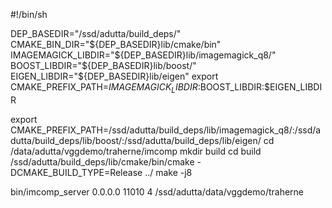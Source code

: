 #!/bin/sh

DEP_BASEDIR="/ssd/adutta/build_deps/"
CMAKE_BIN_DIR="${DEP_BASEDIR}lib/cmake/bin"
IMAGEMAGICK_LIBDIR="${DEP_BASEDIR}lib/imagemagick_q8/"
BOOST_LIBDIR="${DEP_BASEDIR}lib/boost/"
EIGEN_LIBDIR="${DEP_BASEDIR}lib/eigen"
export CMAKE_PREFIX_PATH=$IMAGEMAGICK_LIBDIR:$BOOST_LIBDIR:$EIGEN_LIBDIR

export CMAKE_PREFIX_PATH=/ssd/adutta/build_deps/lib/imagemagick_q8/:/ssd/adutta/build_deps/lib/boost/:/ssd/adutta/build_deps/lib/eigen/
cd /data/adutta/vggdemo/traherne/imcomp
mkdir build
cd build
/ssd/adutta/build_deps/lib/cmake/bin/cmake -DCMAKE_BUILD_TYPE=Release ../
make -j8

bin/imcomp_server 0.0.0.0 11010 4 /ssd/adutta/data/vggdemo/traherne
